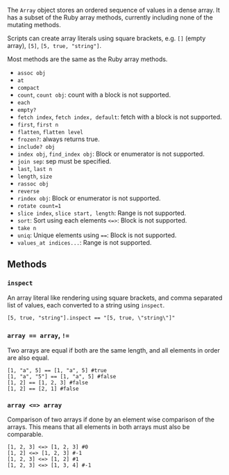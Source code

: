 The `Array` object stores an ordered sequence of values in a dense array. It has a subset of the Ruby array methods, currently including none of the mutating methods.

Scripts can create array literals using square brackets, e.g. `[]` (empty array), `[5]`, `[5, true, "string"]`.

Most methods are the same as the Ruby array methods.

   * `assoc obj`
   * `at`
   * `compact`
   * `count`, `count obj`: count with a block is not supported.
   * `each`
   * `empty?`
   * `fetch index`, `fetch index, default`: fetch with a block is not supported.
   * `first`, `first n`
   * `flatten`, `flatten level`
   * `frozen?`: always returns true.
   * `include? obj`
   * `index obj`, `find_index obj`: Block or enumerator is not supported.
   * `join sep`: sep must be specified.
   * `last`, `last n`
   * `length`, `size`
   * `rassoc obj`
   * `reverse`
   * `rindex obj`: Block or enumerator is not supported.
   * `rotate count=1`
   * `slice index`, `slice start, length`: Range is not supported.
   * `sort`: Sort using each elements `<=>`: Block is not supported.
   * `take n`
   * `uniq`: Unique elements using `==`: Block is not supported.
   * `values_at indices...`: Range is not supported.

## Methods

### `inspect`
An array literal like rendering using square brackets, and comma separated list of values, each converted to a string using `inspect`.

    [5, true, "string"].inspect == "[5, true, \"string\"]"

### `array == array`, `!=`
Two arrays are equal if both are the same length, and all elements in order are also equal.

    [1, "a", 5] == [1, "a", 5] #true
    [1, "a", "5"] == [1, "a", 5] #false
    [1, 2] == [1, 2, 3] #false
    [1, 2] == [2, 1] #false

### `array <=> array`
Comparison of two arrays if done by an element wise comparison of the arrays. This means that all elements in both arrays must also be comparable.

    [1, 2, 3] <=> [1, 2, 3] #0
    [1, 2] <=> [1, 2, 3] #-1
    [1, 2, 3] <=> [1, 2] #1
    [1, 2, 3] <=> [1, 3, 4] #-1

